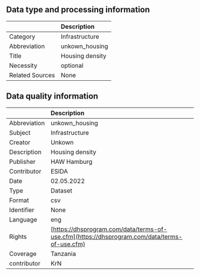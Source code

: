 ## Data type and processing information 

|                 | Description     |
|:----------------|:----------------|
| Category        | Infrastructure  |
| Abbreviation    | unkown_housing  |
| Title           | Housing density |
| Necessity       | optional        |
| Related Sources | None            |

## Data quality information 

|              | Description                                                                                  |
|:-------------|:---------------------------------------------------------------------------------------------|
| Abbreviation | unkown_housing                                                                               |
| Subject      | Infrastructure                                                                               |
| Creator      | Unkown                                                                                       |
| Description  | Housing density                                                                              |
| Publisher    | HAW Hamburg                                                                                  |
| Contributor  | ESIDA                                                                                        |
| Date         | 02.05.2022                                                                                   |
| Type         | Dataset                                                                                      |
| Format       | csv                                                                                          |
| Identifier   | None                                                                                         |
| Language     | eng                                                                                          |
| Rights       | [https://dhsprogram.com/data/terms-of-use.cfm](https://dhsprogram.com/data/terms-of-use.cfm) |
| Coverage     | Tanzania                                                                                     |
| contributor  | KrN                                                                                          |